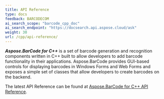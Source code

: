 ```yaml
---
title: API Reference
type: docs
feedback: BARCODECOM
ai_search_scope: "barcode_cpp_doc"
ai_search_endpoint: "https://docsearch.api.aspose.cloud/ask"
weight: 30
url: /cpp/api-reference/
---
```


***Aspose.BarCode for C++*** is a set of barcode generation and recognition components written in C++ built to allow developers to add barcode functionality in their applications. Aspose.BarCode provides GUI-based controls for displaying barcodes in Windows Forms and Web Forms and exposes a simple set of classes that allow developers to create barcodes on the backend.

The latest API Reference can be found at [Aspose.BarCode for C++ API Reference](https://reference.aspose.com/cpp/barcode).

